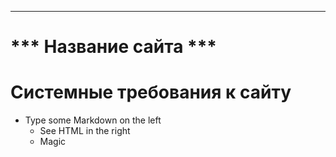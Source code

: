 ***
# ***  Название сайта ***

# Системные требования к сайту
- Type some Markdown on the left
  - See HTML in the right
  - Magic

